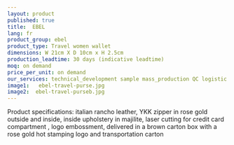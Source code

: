 ```yaml
---
layout: product
published: true
title:  EBEL
lang: fr
product_group: ebel
product_type: Travel women wallet
dimensions: W 21cm X D 10cm x H 2.5cm
production_leadtime: 30 days (indicative leadtime)
moq: on demand
price_per_unit: on demand
our_services: technical_development sample mass_production QC logistic shipping
image1:   ebel-travel-purse.jpg
image2:  ebel-travel-purseb.jpg
---
```

Product specifications: italian rancho leather, YKK zipper in rose gold outside and inside, inside upholstery in majilite, laser cutting for credit card compartment , logo embossment, delivered in a brown carton box with a rose gold hot stamping logo and transportation carton						
